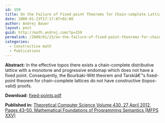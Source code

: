 ```yaml
---
id: 159
title: On the Failure of Fixed-point Theorems for Chain-complete Lattices in the Effective Topos
date: 2009-01-23T17:17:07+02:00
author: Andrej Bauer
layout: post
guid: http://math.andrej.com/?p=159
permalink: /2009/01/23/on-the-failure-of-fixed-point-theorems-for-chain-complete-lattices-in-the-effective-topos/
categories:
  - Constructive math
  - Publications
---
```

**Abstract:** In the effective topos there exists a chain-complete distributive lattice with a monotone and progressive endomap which does not have a fixed point. Consequently, the Bourbaki-Witt theorem and Tarskiâ€™s fixed-point theorem for chain-complete lattices do not have constructive (topos-valid) proofs.

**Download:** [fixed-points.pdf](http://math.andrej.com/wp-content/uploads/2009/01/fixed-points.pdf)

**Published in:** [Theoretical Computer Science Volume 430, 27 April 2012, Pages 43–50. Mathematical Foundations of Programming Semantics (MFPS XXV)](http://dx.doi.org/10.1016/j.tcs.2011.12.005)